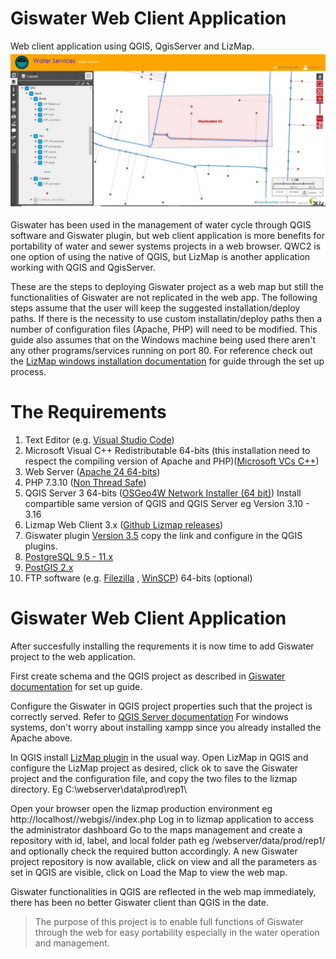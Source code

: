 # Giswater Web Client Application

Web client application using QGIS, QgisServer and LizMap.
![Giswater Web Client](https://raw.githubusercontent.com/geoffreykirui/Giswater-Web-Client-Application/main/Giswater%20Web%20Client%20Application.png?token=AK4O76K6EVRIDRFURCYI6YDB2YZLG)

Giswater has been used in the management of water cycle through QGIS software and Giswater plugin, but web client application is more benefits for portability of water and sewer systems projects in a web browser.
QWC2 is one option of using the native of QGIS, but LizMap is another application working with QGIS and QgisServer.

These are the steps to deploying Giswater project as a web map but still the functionalities of Giswater are not replicated in the web app.
The following steps assume that the user will keep the suggested installation/deploy paths. If there is the necessity to use custom installatin/deploy paths then a number of configuration files (Apache, PHP) will need to be modified. This guide also assumes that on the Windows machine being used there aren't any other programs/services running on port 80. For reference check out the [LizMap windows installation documentation](https://docs.lizmap.com/3.4/en/install/windows.html) for guide through the set up process.

# The Requirements
1. Text Editor (e.g. [Visual Studio Code](https://code.visualstudio.com/download))
2. Microsoft Visual C++ Redistributable 64-bits (this installation need to respect the compiling version of Apache and PHP)([Microsoft VCs C++](https://support.microsoft.com/pt-pt/help/2977003/the-latest-supported-visual-c-downloads))
3. Web Server ([Apache 24 64-bits](https://www.apachelounge.com/download))
4. PHP 7.3.10 ([Non Thread Safe](https://windows.php.net/download/))
5. QGIS Server 3 64-bits ([OSGeo4W Network Installer (64 bit)](https://download.osgeo.org/osgeo4w/osgeo4w-setup-x86_64.exe)) Install compartible same version of QGIS and QGIS Server eg Version 3.10 - 3.16
6. Lizmap Web Client 3.x ([Github Lizmap releases](https://github.com/3liz/lizmap-web-client/releases/))
7. Giswater plugin [Version 3.5](https://download.giswater.org/plugin/3.5/giswater.xml) copy the link and configure in the QGIS plugins.
8. [PostgreSQL 9.5 - 11.x](https://www.postgresql.org/download/)
9. [PostGIS 2.x](http://postgis.net/install/)
10. FTP software (e.g. [Filezilla](https://filezilla-project.org/) , [WinSCP](https://winscp.net/eng/download.php)) 64-bits (optional)

# Giswater Web Client Application
After succesfully installing the requrements it is now time to add Giswater project to the web application.

First create schema and the QGIS project as described in [Giswater documentation](https://github.com/Giswater/giswater_dbmodel/wiki/Setup-guide) for set up guide.

Configure the Giswater in QGIS project properties such that the project is correctly served. Refer to [QGIS Server documentation](https://docs.qgis.org/3.16/en/docs/server_manual/index.html)
For windows systems, don't worry about installing xampp since you already installed the Apache above.

In QGIS install [LizMap plugin](https://plugins.qgis.org/plugins/lizmap/) in the usual way. 
Open LizMap in QGIS and configure the LizMap project as desired, click ok to save the Giswater project and the configuration file, and copy the two files to the lizmap directory. Eg C:\webserver\data\prod\rep1\

Open your browser open the lizmap production environment eg http://localhost//webgis//index.php
Log in to lizmap application to access the administrator dashboard
Go to the maps management and create a repository with id, label, and local folder path eg /webserver/data/prod/rep1/ and optionally check the required button accordingly.
A new Giswater project repository is now available, click on view and all the parameters as set in QGIS are visible, click on Load the Map to view the web map.

Giswater functionalities in QGIS are reflected in the web map immediately, there has been no better Giswater client than QGIS in the date. 

> The purpose of this project is to enable full functions of Giswater through the web for easy portability especially in the water operation and management.



